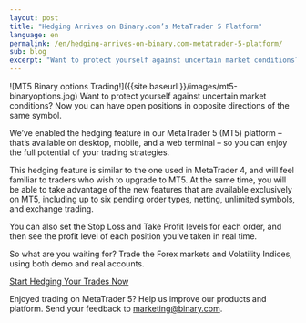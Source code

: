```yaml
---
layout: post
title: "Hedging Arrives on Binary.com’s MetaTrader 5 Platform"
language: en
permalink: /en/hedging-arrives-on-binary.com-metatrader-5-platform/
sub: blog
excerpt: "Want to protect yourself against uncertain market conditions? Now you can have open positions in opposite directions of the same symbol..."
---
```

![MT5 Binary options Trading!]({{site.baseurl }}/images/mt5-binaryoptions.jpg)
Want to protect yourself against uncertain market conditions? Now you can have open positions in opposite directions of the same symbol.

We’ve enabled the hedging feature in our MetaTrader 5 (MT5) platform – that’s available on desktop, mobile, and a web terminal – so you can enjoy the full potential of your trading strategies.

This hedging feature is similar to the one used in MetaTrader 4, and will feel familiar to traders who wish to upgrade to MT5. At the same time, you will be able to take advantage of the new features that are available exclusively on MT5, including up to six pending order types, netting, unlimited symbols, and exchange trading.

You can also set the Stop Loss and Take Profit levels for each order, and then see the profit level of each position you’ve taken in real time.

So what are you waiting for? Trade the Forex markets and Volatility Indices, using both demo and real accounts.

<p class="p--action"><a class="button" href="https://goo.gl/lOV7nm"><span>Start Hedging Your Trades Now</span></a></p>

Enjoyed trading on MetaTrader 5? Help us improve our products and platform. Send your feedback to <a href="mailto:marketing@binary.com">marketing@binary.com</a>.




